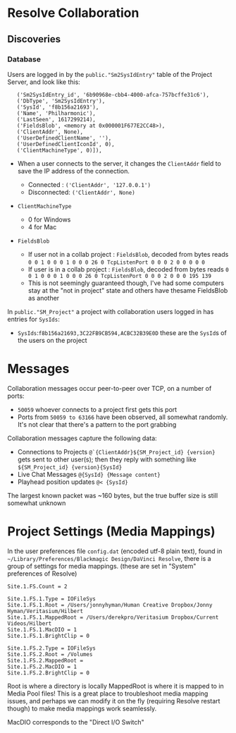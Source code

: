 # Resolve Collaboration
## Discoveries

### Database

Users are logged in by the `public."Sm2SysIdEntry"` table of the Project Server, and look like this:

```
   ('Sm2SysIdEntry_id', '6b90968e-cbb4-4000-afca-757bcffe31c6'),
   ('DbType', 'Sm2SysIdEntry'),
   ('SysId', 'f8b156a21693'),
   ('Name', 'Philharmonic'),
   ('LastSeen', 1617299214),
   ('FieldsBlob', <memory at 0x000001F677E2CC48>),
   ('ClientAddr', None),
   ('UserDefinedClientName', ''),
   ('UserDefinedClientIconId', 0),
   ('ClientMachineType', 0)]),
```

- When a user connects to the server, it changes the `ClientAddr` field to save the IP address of the connection.
    - Connected   : `('ClientAddr', '127.0.0.1')`
    - Disconnected: `('ClientAddr', None)`

- `ClientMachineType`
    - 0 for Windows
    - 4 for Mac


- `FieldsBlob`
    - If user not in a collab project : `FieldsBlob`, decoded from bytes reads `0 0 1 0 0 0 1 0 0 0 26 0 TcpListenPort 0 0 0 2 0 0 0 0 0`
    - If user is in a collab project : `FieldsBlob`, decoded from bytes reads `0 0 1 0 0 0 1 0 0 0 26 0 TcpListenPort 0 0 0 2 0 0 0 195 139`
    - This is not seemingly guaranteed though, I've had some computers stay at the "not in project" state and others have thesame FieldsBlob as another

In `public."SM_Project"` a project with collaboration users logged in has entries for `SysIds`:
- `SysIds`:`f8b156a21693,3C22FB9CB594,ACBC32B39E0D` these are the `SysId`s of the users on the project

# Messages

Collaboration messages occur peer-to-peer over TCP, on a number of ports:
- `50059` whoever connects to a project first gets this port
- Ports from `50059 to 63166` have been observed, all somewhat randomly. It's not clear that there's a pattern to the port grabbing

Collaboration messages capture the following data:
- Connections to Projects ```@`{ClientAddr}${SM_Project_id} {version}``` gets sent to other user(s); then they reply with something like `${SM_Project_id} {version}{SysId}`
- Live Chat Messages `@{SysId} {Message content} `
- Playhead position updates `@< {SysId} `

The largest known packet was ~160 bytes, but the true buffer size is still somewhat unknown

# Project Settings (Media Mappings)
In the user preferences file `config.dat` (encoded utf-8 plain text), found in `~/Library/Preferences/Blackmagic Design/DaVinci Resolve`, there is a group of settings for media mappings. (these are set in "System" preferences of Resolve)

```
Site.1.FS.Count = 2

Site.1.FS.1.Type = IOFileSys
Site.1.FS.1.Root = /Users/jonnyhyman/Human Creative Dropbox/Jonny Hyman/Veritasium/Hilbert
Site.1.FS.1.MappedRoot = /Users/derekpro/Veritasium Dropbox/Current Videos/Hilbert
Site.1.FS.1.MacDIO = 1
Site.1.FS.1.BrightClip = 0

Site.1.FS.2.Type = IOFileSys
Site.1.FS.2.Root = /Volumes
Site.1.FS.2.MappedRoot = 
Site.1.FS.2.MacDIO = 1
Site.1.FS.2.BrightClip = 0
```

Root is where a directory is locally
MappedRoot is where it is mapped to in Media Pool files!
This is a great place to troubleshoot media mapping issues, and perhaps we can modify it on the fly (requiring Resolve restart though) to make media mappings work seamlessly.

MacDIO corresponds to the "Direct I/O Switch"
